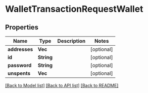 # WalletTransactionRequestWallet

## Properties

Name | Type | Description | Notes
------------ | ------------- | ------------- | -------------
**addresses** | **Vec<String>** |  | [optional] 
**id** | **String** |  | [optional] 
**password** | **String** |  | [optional] 
**unspents** | **Vec<String>** |  | [optional] 

[[Back to Model list]](../README.md#documentation-for-models) [[Back to API list]](../README.md#documentation-for-api-endpoints) [[Back to README]](../README.md)


